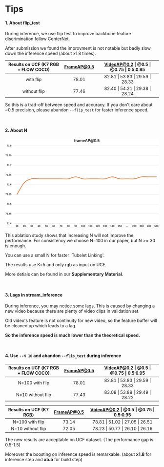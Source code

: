 # Tips

#### 1. About flip_test

During inference, we use flip test to improve backbone feature discrimination follow CenterNet.

 After submission we found the improvment is not notable but badly slow down the inference speed (about x1.8 times).

| Results on UCF (K7 RGB + FLOW COCO) | FrameAP@0.5 | VideoAP@0.2 \| @0.5 \| @0.75 \| 0.5:0.95 |
| :---------------------------------: | :---------: | :--------------------------------------: |
|              with flip              |    78.01    |     82.81 \| 53.83 \| 29.59 \| 28.33     |
|            without flip             |    77.46    |     82.40 \| 54.21 \| 29.38 \| 28.24     |

So this is a trad-off between speed and accuracy. If you don't care about ~0.5 precision, please abandon `--flip_test` for faster inference speed.

<br/>

#### 2. About N

<div align="center" style="width:image width px;">
  <img  src="../image/N.png" width=800>


</div>

This ablation study shows that increasing N will not improve the performance. For consistency we choose N=100 in our paper, but N >= 30 is enough.

You can use a small N for faster 'Tubelet Linking'.

The results use K=5 and only rgb as input on UCF. 

More detials can be found in our **Supplementary Material**.

<br/>

#### 3. Lags in stream_inference

During inference, you may notice some lags. This is caused by changing a new video because there are plenty of video clips in validation set.

Old video's feature is not continuity for new video, so the feature buffer will be cleaned up which leads to a lag.

**So the inference speed is much lower than the theoretical speed.**

<br/>

#### 4. Use `--N 10` and abandon `--flip_test` during inference

| Results on UCF (K7 RGB + FLOW COCO) | FrameAP@0.5 | VideoAP@0.2 \| @0.5 \| @0.75 \| 0.5:0.95 |
| :---------------------------------: | :---------: | :--------------------------------------: |
|         N=100    with flip          |    78.01    |     82.81 \| 53.83 \| 29.59 \| 28.33     |
|         N=10   without flip         |    77.43    |     83.08 \| 53.89 \| 29.49 \| 28.22     |



| Results on UCF (K7 RGB) | FrameAP@0.5 | VideoAP@0.2 \| @0.5 \| @0.75 \| 0.5:0.95 |
| :---------------------: | :---------: | :--------------------------------------: |
|   N=100    with flip    |    73.14    |     78.81 \| 51.02 \| 27.05 \| 26.51     |
|   N=10   without flip   |    72.05    |     78.23 \| 50.77 \| 26.10 \| 26.16     |



The new results are acceptable on UCF dataset. (The performance gap is 0.5-1.5)

Moreover the boosting on inference speed is remarkable. (about **x1.8** for inference step and **x5.5** for build step)